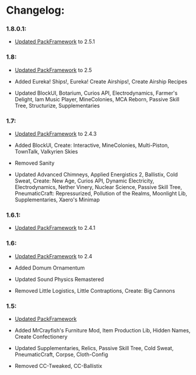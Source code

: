 # Changelog:

### 1.8.0.1:
- [Updated PackFramework](https://github.com/Den4enko/PackFramework/blob/forge/1.19.2/config/fancymenu/assets/changelog.md#251)
to 2.5.1

### 1.8:
- [Updated PackFramework](https://github.com/Den4enko/PackFramework/blob/forge/1.19.2/config/fancymenu/assets/changelog.md#25)
to 2.5

- Added Eureka! Ships!, Eureka! Create Airships!, Create Airship Recipes

- Updated BlockUI, Botarium, Curios API, Electrodynamics, Farmer's Delight, Iam Music Player, MineColonies, MCA Reborn, Passive Skill Tree, Structurize, Supplementaries

### 1.7:
- [Updated PackFramework](https://github.com/Den4enko/PackFramework/blob/forge/1.19.2/config/fancymenu/assets/changelog.md)
to 2.4.3

- Added BlockUI, Create: Interactive, MineColonies, Multi-Piston, TownTalk, Valkyrien Skies

- Removed Sanity

- Updated Advanced Chimneys, Applied Energistics 2, Ballistix, Cold Sweat, Create: New Age, Curios API, Dynamic Electricity, Electrodynamics, Nether Vinery, Nuclear Science, Passive Skill Tree, PneumaticCraft: Repressurized, Pollution of the Realms, Moonlight Lib, Supplementaries, Xaero's Minimap

### 1.6.1:
- [Updated PackFramework](https://github.com/Den4enko/PackFramework/blob/forge/1.19.2/config/fancymenu/assets/changelog.md) to 2.4.1

### 1.6:
- [Updated PackFramework](https://github.com/Den4enko/PackFramework/blob/forge/1.19.2/config/fancymenu/assets/changelog.md) to 2.4

- Added Domum Ornamentum

- Updated Sound Physics Remastered

- Removed Little Logistics, Little Contraptions, Create: Big Cannons

### 1.5:
- [Updated PackFramework](https://github.com/Den4enko/PackFramework/blob/forge/1.19.2/config/fancymenu/assets/changelog.md)

- Added MrCrayfish's Furniture Mod, Item Production Lib, Hidden Names, Create Confectionery

- Updated Supplementaries, Relics, Passive Skill Tree, Cold Sweat, PneumaticCraft, Corpse, Cloth-Config

- Removed CC-Tweaked, CC-Ballistix